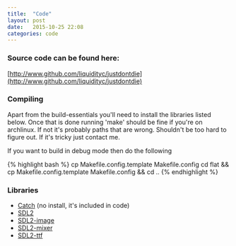```yaml
---
title:  "Code"
layout: post
date:   2015-10-25 22:08
categories: code
---
```


### Source code can be found here:
[http://www.github.com/liquidityc/justdontdie](http://www.github.com/liquidityc/justdontdie)

### Compiling
Apart from the build-essentials you'll need to install the libraries listed below.
Once that is done running 'make' should be fine if you're on archlinux. If not it's probably paths that
are wrong. Shouldn't be too hard to figure out. If it's tricky just contact me.

If you want to build in debug mode then do the following

{% highlight bash %}
cp Makefile.config.template Makefile.config
cd flat && cp Makefile.config.template Makefile.config && cd ..
{% endhighlight %}

### Libraries
- [Catch](https://github.com/philsquared/Catch) (no install, it's included in code)
- [SDL2](https://www.libsdl.org/index.php)
- [SDL2-image](http://www.libsdl.org/projects/SDL_image/)
- [SDL2-mixer](https://www.libsdl.org/projects/SDL_mixer/)
- [SDL2-ttf](http://www.libsdl.org/projects/SDL_ttf/)
